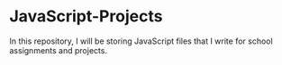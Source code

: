 # JavaScript-Projects

In this repository, I will be storing JavaScript files that I write for school assignments and projects.
